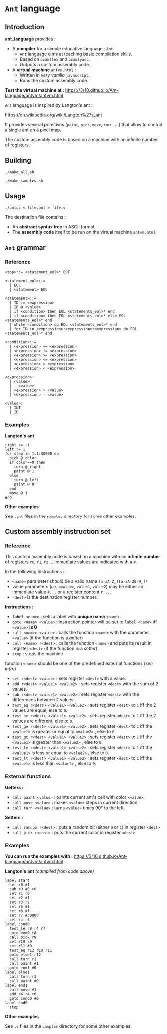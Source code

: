 # `Ant` language

## Introduction

**ant_language** provides :
* A **compiler** for a simple educative language : `Ant`.
  * `Ant` language aims at teaching basic compilation skills.
  * Based on `ocamllex` and `ocamlyacc`.
  * Outputs a custom assembly code.
* A **virtual machine** `antvm.html` :
  * Written in *very vanilla* `javascript`.
  * Runs the custom assembly code.

**Test the virtual machine at :** https://3r10.github.io/Ant-language/antvm/antvm.html

`Ant` language is inspired by Langton's ant :

https://en.wikipedia.org/wiki/Langton%27s_ant

It provides several primitives (`paint`, `pick`, `move`, `turn`, ...) that allow
to control a single ant on a pixel map.

The custom assembly code is based on a machine with an infinite number of registers.

## Building

`./make_all.sh`

`./make_samples.sh`

## Usage

`./antcc < file.ant > file.s`

The destination file contains :
* An **abstract syntax tree** in ASCII format.
* The **assembly code** itself to be run on the virtual machine `antvm.html`

## `Ant` grammar

### Reference

```
<top>::= <statement_eol>* EOF

<statement_eol>::=
  | EOL
  | <statement> EOL

<statement>::=
  | ID := <expression>
  | ID @ <value>
  | if <condition> then EOL <statements_eol>* end
  | if <condition> then EOL <statements_eol>* else EOL <statements_eol>* end
  | while <condition> do EOL <statements_eol>* end
  | for ID in <expression>:<expression>:<expression> do EOL <statements_eol>* end

<condition>::=
  | <expression> == <expression>
  | <expression> != <expression>
  | <expression> >= <expression>
  | <expression> <= <expression>
  | <expression> > <expression>
  | <expression> < <expression>

<expression>:
  | <value>
  | - <value>
  | <expression> + <value>
  | <expression> - <value>

<value>:
  | INT
  | ID
```

### Examples

**Langton's ant**

```
right := -1
left := 1
for step in 1:1:30000 do
  pick @ color
  if color==0 then
    turn @ right
    paint @ 1
  else
    turn @ left
    paint @ 0
  end
  move @ 1
end
```

**Other examples**

See `.ant` files in the `samples` directory for some other examples.

## Custom assembly instruction set

### Reference

This custom assembly code is based on a machine with an **infinite number** of
registers `r0`, `r1`, `r2` ...
Immediate values are indicated with a `#`.

In the following instructions :

* `<name>` parameter should be a valid name `[a-zA-Z_][a-zA-Z0-9_]*`
* value parameters (*i.e.* `<value>`, `value1`, `value2`) may be either an
immediate value `#...` or a register content `r...`.
* `<dest>` is the destination register number.

**Instructions :**

* `label <name>` : sets a label with **unique name** `<name>`.
* `goto <name> <value>` : instruction pointer will be set to `label <name>` iff `<value>` **is 0**
* `call <name> <value>` : calls the function `<name>` with the parameter `<value>` (if the function is a *getter*)
* `call <name> r<dest>` : calls the function `<name>` and puts its result in register `<dest>` (if the function is a *setter*)
* `stop` : stops the machine

function `<name>` should be one of the predefined external functions (*see infra*)

* `set r<dest> <value>` : sets register `<dest>` with a value.
* `add r<dest> <value1> <value2>` : sets register `<dest>` with the sum of 2 values.
* `sub r<dest> <value1> <value2>` : sets register `<dest>` with the differences between 2 values.
* `test_eq r<dest> <value1> <value2>` : sets register `<dest>` to `1` iff the 2 values are equal, else to `0`.
* `test_ne r<dest> <value1> <value2>` : sets register `<dest>` to `1` iff the 2 values are different, else to `0`.
* `test_ge r<dest> <value1> <value2>` : sets register `<dest>` to `1` iff the `<value1>` is greater or equal to `<value2>` , else to `0`.
* `test_gt r<dest> <value1> <value2>` : sets register `<dest>` to `1` iff the `<value1>` is greater than `<value2>` , else to `0`.
* `test_le r<dest> <value1> <value2>` : sets register `<dest>` to `1` iff the `<value1>` is less or equal to `<value2>` , else to `0`.
* `test_lt r<dest> <value1> <value2>` : sets register `<dest>` to `1` iff the `<value1>` is less than `<value2>` , else to `0`.

### External functions

**Getters :**

* `call paint <value>` : paints current ant's cell with color `<value>`.
* `call move <value>` : makes `<value>` steps in current direction.
* `call turn <value>` : turns `<value>` times 90° to the left.

**Setters :**

* `call random r<dest>` : puts a random bit (either `0` or `1`) in register `<dest>`
* `call pick r<dest>` : puts the current color in register `<dest>`

### Examples

**You can run the examples with :** https://3r10.github.io/Ant-language/antvm/antvm.html

**Langton's ant**
*(compiled from code above)*

```
label start
  set r0 #1
  sub r0 #0 r0
  set r1 r0
  set r2 #1
  set r3 r2
  set r5 #1
  set r6 #1
  set r7 #30000
  set r4 r5
label cond0
  test_le r8 r4 r7
  goto end0 r8
  call pick r9
  set r10 r9
  set r11 #0
  test_eq r12 r10 r11
  goto else1 r12
  call turn r1
  call paint #1
  goto end1 #0
label else1
  call turn r3
  call paint #0
label end1
  call move #1
  add r4 r4 r6
  goto cond0 #0
label end0
  stop
```

**Other examples**

See `.s` files in the `samples` directory for some other examples.
